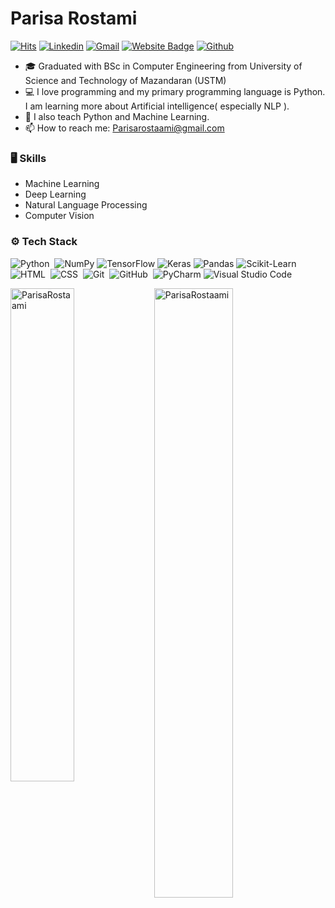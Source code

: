 <!--
**ParisaRostaami/ParisaRostaami** is a ✨ _special_ ✨ repository because its `README.md` (this file) appears on your GitHub profile.

Here are some ideas to get you started:

- 🔭 I’m currently working on ...
- 🌱 I’m currently learning ...
- 👯 I’m looking to collaborate on ...
- 🤔 I’m looking for help with ...
- 💬 Ask me about ...
- 📫 How to reach me: ...
- 😄 Pronouns: ...
- ⚡ Fun fact: ...
-->
# Parisa Rostami

[![Hits](https://hits.seeyoufarm.com/api/count/incr/badge.svg?url=https%3A%2F%2Fgithub.com%2FParisaRostaami%2FParisaRostaami&count_bg=%2379C83D&title_bg=%23555555&icon=&icon_color=%23E7E7E7&title=Profile+Views&edge_flat=false)](https://hits.seeyoufarm.com) [![Linkedin](https://img.shields.io/badge/-LinkedIn-blue?style=flat&logo=Linkedin&logoColor=white)](https://www.linkedin.com/in/Parisa-rostami/) [![Gmail](https://img.shields.io/badge/-Gmail-c14438?style=flat&logo=Gmail&logoColor=white)](mailto:Parisarostaami@gmail.com) [![Website Badge](https://img.shields.io/badge/-Website-c14438?style=flat&logo=Google-Chrome&color=blueviolet&logoColor=white&link=https://ParisaRostaami.github.io)](https://ParisaRostaami.github.io) [![Github](https://img.shields.io/github/followers/ParisaRostaami?label=Follow&style=social)](https://github.com/ParisaRostaami)

- 🎓 Graduated with BSc in Computer Engineering from University of Science and Technology of Mazandaran (USTM)
- 💻 I love programming and my primary programming language is Python. I am learning more about Artificial intelligence( especially NLP ).
- 🌱 I also teach Python and Machine Learning.
- 📫 How to reach me: Parisarostaami@gmail.com 



### 🖥 Skills

- Machine Learning
- Deep Learning
- Natural Language Processing
- Computer Vision
### ⚙️ Tech Stack
![Python](https://img.shields.io/badge/-Python-05122A?style=flat&logo=python&color=9cf&logoColor=white)&nbsp;
![NumPy](https://img.shields.io/badge/numpy-%23013243.svg?style=flat&logo=numpy&color=yellow&logoColor=white)
![TensorFlow](https://img.shields.io/badge/TensorFlow-%23FF6F00.svg?style=flat&logo=TensorFlow&logoColor=white)
![Keras](https://img.shields.io/badge/Keras-%23D00000.svg?style=flat&logo=Keras&logoColor=white)
![Pandas](https://img.shields.io/badge/pandas-%23150458.svg?style=flat&logo=pandas&color=ff69b4&logoColor=white)
![Scikit-Learn](https://img.shields.io/badge/-Scikit%20Learn-05122A?style=flat&logo=Scikit-Learn&color=purple&logoColor=white) 
![HTML](https://img.shields.io/badge/-HTML-05122A?style=flat&logo=HTML5)&nbsp;
![CSS](https://img.shields.io/badge/-CSS-05122A?style=flat&logo=CSS3&logoColor=1572B6)&nbsp;
![Git](https://img.shields.io/badge/-Git-05122A?style=flat&logo=git)&nbsp;
![GitHub](https://img.shields.io/badge/-GitHub-05122A?style=flat&logo=github&color=7122CB&logoColor=white)&nbsp;
![PyCharm](https://img.shields.io/badge/pycharm-143?style=flat&logo=pycharm&logoColor=black&color=black&labelColor=green)
![Visual Studio Code](https://img.shields.io/badge/-Visual%20Studio%20Code-05122A?style=flat&logo=visual-studio-code&logoColor=007ACC)&nbsp;



<div>
  <img width="45%" align="left" src="https://github-readme-stats.vercel.app/api/top-langs?username=ParisaRostaami&show_icons=true&locale=en&layout=compact" alt="ParisaRostaami" />
  <img width="50%"  src="https://github-readme-streak-stats.herokuapp.com/?user=ParisaRostaami&" alt="ParisaRostaami" />
</div>

<!-- <h3 align="center">
       <img src="https://raw.githubusercontent.com/PARISAROSTAAMI/PARISAROSTAAMI/output/github-contribution-grid-snake-dark.svg#gh-dark-mode-only">
       <img src="https://raw.githubusercontent.com/PARISAROSTAAMI/PARISAROSTAAMI/output/github-contribution-grid-snake.svg#gh-light-mode-only">
</h3>
 -->
